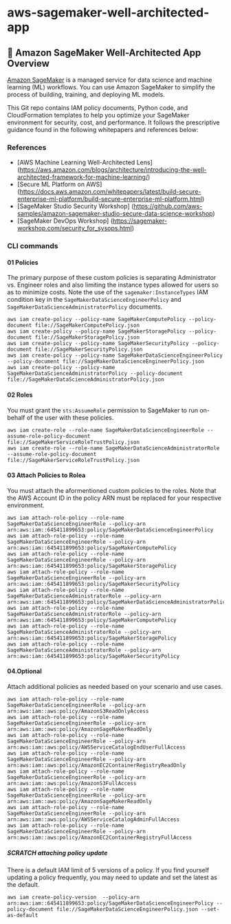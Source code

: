 # aws-sagemaker-well-architected-app

## :brain: Amazon SageMaker Well-Architected App Overview

[Amazon SageMaker](https://aws.amazon.com/sagemaker/) is a managed service for data science and machine learning (ML) workflows. You can use Amazon SageMaker to simplify the process of building, training, and deploying ML models.

This Git repo contains IAM policy documents, Python code, and CloudFormation templates to help you optimize your SageMaker environment for security, cost, and performance.  It follows the prescriptive guidance found in the following whitepapers and references below:

### References
* [AWS Machine Learning Well-Architected Lens] (https://aws.amazon.com/blogs/architecture/introducing-the-well-architected-framework-for-machine-learning/)
* [Secure ML Platform on AWS] (https://docs.aws.amazon.com/whitepapers/latest/build-secure-enterprise-ml-platform/build-secure-enterprise-ml-platform.html)
* [SageMaker Studio Security Workshop] (https://github.com/aws-samples/amazon-sagemaker-studio-secure-data-science-workshop)
* [SageMaker DevOps Workshop] (https://sagemaker-workshop.com/security_for_sysops.html)

### CLI commands

#### 01 Policies 

The primary purpose of these custom policies is separating Administrator vs. Engineer roles and also limiting the instance types allowed for users so as to minimize costs.  Note the use of the `sagemaker:InstanceTypes` IAM condition key in the `SageMakerDataScienceEngineerPolicy` and `SageMakerDataScienceAdministratorPolicy` documents.

```
aws iam create-policy --policy-name SageMakerComputePolicy --policy-document file://SageMakerComputePolicy.json
aws iam create-policy --policy-name SageMakerStoragePolicy --policy-document file://SageMakerStoragePolicy.json
aws iam create-policy --policy-name SageMakerSecurityPolicy --policy-document file://SageMakerSecurityPolicy.json
aws iam create-policy --policy-name SageMakerDataScienceEngineerPolicy --policy-document file://SageMakerDataScienceEngineerPolicy.json
aws iam create-policy --policy-name SageMakerDataScienceAdministratorPolicy --policy-document file://SageMakerDataScienceAdministratorPolicy.json
```

#### 02 Roles

You must grant the `sts:AssumeRole` permission to SageMaker to run on-behalf of the user with these policies.

```
aws iam create-role --role-name SageMakerDataScienceEngineerRole --assume-role-policy-document file://SageMakerServiceRoleTrustPolicy.json
aws iam create-role --role-name SageMakerDataScienceAdministratorRole --assume-role-policy-document file://SageMakerServiceRoleTrustPolicy.json
```

#### 03 Attach Policies to Rolea

You must attach the aformentioned custom policies to the roles.  Note that the AWS Account ID in the policy ARN must be replaced for your respective environment.

```
aws iam attach-role-policy --role-name SageMakerDataScienceEngineerRole --policy-arn arn:aws:iam::645411899653:policy/SageMakerDataScienceEngineerPolicy
aws iam attach-role-policy --role-name SageMakerDataScienceEngineerRole --policy-arn arn:aws:iam::645411899653:policy/SageMakerComputePolicy
aws iam attach-role-policy --role-name SageMakerDataScienceEngineerRole --policy-arn arn:aws:iam::645411899653:policy/SageMakerStoragePolicy
aws iam attach-role-policy --role-name SageMakerDataScienceEngineerRole --policy-arn arn:aws:iam::645411899653:policy/SageMakerSecurityPolicy
aws iam attach-role-policy --role-name SageMakerDataScienceAdministratorRole --policy-arn arn:aws:iam::645411899653:policy/SageMakerDataScienceAdministratorPolicy
aws iam attach-role-policy --role-name SageMakerDataScienceAdministratorRole --policy-arn arn:aws:iam::645411899653:policy/SageMakerComputePolicy
aws iam attach-role-policy --role-name SageMakerDataScienceAdministratorRole --policy-arn arn:aws:iam::645411899653:policy/SageMakerStoragePolicy
aws iam attach-role-policy --role-name SageMakerDataScienceAdministratorRole --policy-arn arn:aws:iam::645411899653:policy/SageMakerSecurityPolicy
```

#### 04.Optional

Attach additional policies as needed based on your scenario and use cases.

```
aws iam attach-role-policy --role-name SageMakerDataScienceEngineerRole --policy-arn arn:aws:iam::aws:policy/AmazonS3ReadOnlyAccess
aws iam attach-role-policy --role-name SageMakerDataScienceEngineerRole --policy-arn arn:aws:iam::aws:policy/AmazonSageMakerReadOnly
aws iam attach-role-policy --role-name SageMakerDataScienceEngineerRole --policy-arn arn:aws:iam::aws:policy/AWSServiceCatalogEndUserFullAccess
aws iam attach-role-policy --role-name SageMakerDataScienceEngineerRole --policy-arn arn:aws:iam::aws:policy/AmazonEC2ContainerRegistryReadOnly
aws iam attach-role-policy --role-name SageMakerDataScienceEngineerRole --policy-arn arn:aws:iam::aws:policy/AmazonS3FullAccess
aws iam attach-role-policy --role-name SageMakerDataScienceEngineerRole --policy-arn arn:aws:iam::aws:policy/AmazonSageMakerReadOnly
aws iam attach-role-policy --role-name SageMakerDataScienceEngineerRole --policy-arn arn:aws:iam::aws:policy/AWSServiceCatalogAdminFullAccess
aws iam attach-role-policy --role-name SageMakerDataScienceEngineerRole --policy-arn arn:aws:iam::aws:policy/AmazonEC2ContainerRegistryFullAccess
```

##### SCRATCH attaching policy update

There is a default IAM limit of 5 versions of a policy.  If you find yourself updating a policy frequently, you may need to update and set the latest as the default.

```
aws iam create-policy-version  --policy-arn arn:aws:iam::645411899653:policy/SageMakerDataScienceEngineerPolicy --policy-document file://SageMakerDataScienceEngineerPolicy.json --set-as-default
```